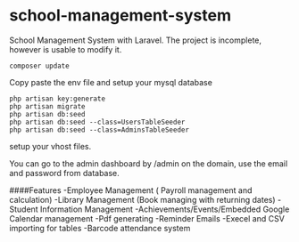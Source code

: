 # school-management-system
School Management System with Laravel.
The project is incomplete, however is usable to modify it.

```
composer update
```

Copy paste the env file and setup your mysql database

```
php artisan key:generate
php artisan migrate
php artisan db:seed
php artisan db:seed --class=UsersTableSeeder
php artisan db:seed --class=AdminsTableSeeder

```

setup your vhost files.

You can go to the admin dashboard by /admin on the domain, use the email and password from database.

####Features
-Employee Management ( Payroll management and calculation)
-Library Management (Book managing with returning dates)
-Student Information Management
-Achievements/Events/Embedded Google Calendar management
-Pdf generating
-Reminder Emails
-Execel and CSV importing for tables
-Barcode attendance system
